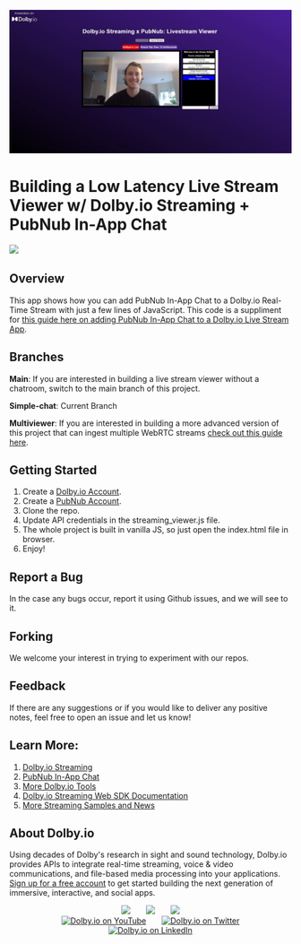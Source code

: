 ![livestream with chat image](img/pubnub-dolbyio-chat.JPG)
# Building a Low Latency Live Stream Viewer w/ Dolby.io Streaming + PubNub In-App Chat
[![](https://data.jsdelivr.com/v1/package/npm/@millicast/sdk/badge)](https://www.jsdelivr.com/package/npm/@millicast/sdk)
## Overview
This app shows how you can add PubNub In-App Chat to a Dolby.io Real-Time Stream with just a few lines of JavaScript.
This code is a suppliment for [this guide here on adding PubNub In-App Chat to a Dolby.io Live Stream App](https://dolby.io/blog/adding-pubnub-in-app-chat-to-your-webrtc-live-stream-app/).

## Branches

**Main**: If you are interested in building a live stream viewer without a chatroom, switch to the main branch of this project.

**Simple-chat**: Current Branch

**Multiviewer**: If you are interested in building a more advanced version of this project that can ingest multiple WebRTC streams [check out this guide here](https://dolby.io/blog/building-a-webrtc-live-stream-multiviewer-app/).

## Getting Started
1. Create a [Dolby.io Account](https://dashboard.dolby.io/signup).
2. Create a [PubNub Account](https://admin.pubnub.com/#/register).
3. Clone the repo.
4. Update API credentials in the streaming_viewer.js file.
5. The whole project is built in vanilla JS, so just open the index.html file in browser.
6. Enjoy!

## Report a Bug 
In the case any bugs occur, report it using Github issues, and we will see to it. 

## Forking
We welcome your interest in trying to experiment with our repos.

## Feedback 
If there are any suggestions or if you would like to deliver any positive notes, feel free to open an issue and let us know!
## Learn More:
1. [Dolby.io Streaming](https://dolby.io/products/real-time-streaming/)
2. [PubNub In-App Chat](https://www.pubnub.com/use-case/in-app-chat/)
3. [More Dolby.io Tools](https://dolby.io/)
4. [Dolby.io Streaming Web SDK Documentation](https://docs.dolby.io/streaming-apis/docs/web)
5. [More Streaming Samples and News](https://github.com/millicast/millicast-sdk)

## About Dolby.io

Using decades of Dolby's research in sight and sound technology, Dolby.io provides APIs to integrate real-time streaming, voice & video communications, and file-based media processing into your applications. [Sign up for a free account](https://dashboard.dolby.io/signup/) to get started building the next generation of immersive, interactive, and social apps.

<div align="center">
  <a href="https://dolby.io/" target="_blank"><img src="https://img.shields.io/badge/Dolby.io-0A0A0A?style=for-the-badge&logo=dolby&logoColor=white"/></a>
&nbsp; &nbsp; &nbsp;
  <a href="https://docs.dolby.io/" target="_blank"><img src="https://img.shields.io/badge/Dolby.io-Docs-0A0A0A?style=for-the-badge&logoColor=white"/></a>
&nbsp; &nbsp; &nbsp;
  <a href="https://dolby.io/blog/category/developer/" target="_blank"><img src="https://img.shields.io/badge/Dolby.io-Blog-0A0A0A?style=for-the-badge&logoColor=white"/></a>
</div>

<div align="center">
&nbsp; &nbsp; &nbsp;
  <a href="https://youtube.com/@dolbyio" target="_blank"><img src="https://img.shields.io/badge/YouTube-red?style=flat-square&logo=youtube&logoColor=white" alt="Dolby.io on YouTube"/></a>
&nbsp; &nbsp; &nbsp; 
  <a href="https://twitter.com/dolbyio" target="_blank"><img src="https://img.shields.io/badge/Twitter-blue?style=flat-square&logo=twitter&logoColor=white" alt="Dolby.io on Twitter"/></a>
&nbsp; &nbsp; &nbsp;
  <a href="https://www.linkedin.com/company/dolbyio/" target="_blank"><img src="https://img.shields.io/badge/LinkedIn-0077B5?style=flat-square&logo=linkedin&logoColor=white" alt="Dolby.io on LinkedIn"/></a>
</div>